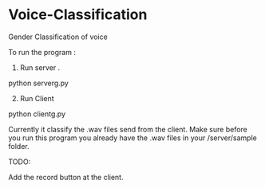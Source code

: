 # Voice-Classification
Gender Classification of voice

To run the program :

1. Run server . 
  
  python serverg.py

2. Run Client
  
  python clientg.py

Currently it classify the .wav files send from the client. Make sure before you run this program you already have the  .wav files in your /server/sample folder.

TODO:

Add the record button at the client.
